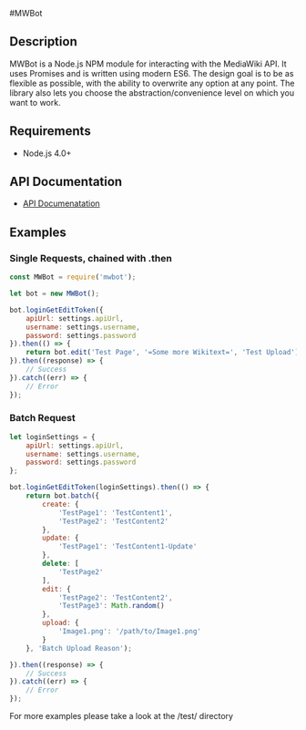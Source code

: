 #MWBot
## Description
MWBot is a Node.js NPM module for interacting with the MediaWiki API.
It uses Promises and is written using modern ES6.
The design goal is to be as flexible as possible, with the ability to overwrite any option at any point.
The library also lets you choose the abstraction/convenience level on which you want to work.

## Requirements
* Node.js 4.0+

## API Documentation
* [API Documenatation](API.md)

## Examples
### Single Requests, chained with .then
```js
const MWBot = require('mwbot');

let bot = new MWBot();

bot.loginGetEditToken({
    apiUrl: settings.apiUrl,
    username: settings.username,
    password: settings.password
}).then(() => {
    return bot.edit('Test Page', '=Some more Wikitext=', 'Test Upload');
}).then((response) => {
    // Success
}).catch((err) => {
    // Error
});


```
### Batch Request
```js
let loginSettings = {
    apiUrl: settings.apiUrl,
    username: settings.username,
    password: settings.password
};

bot.loginGetEditToken(loginSettings).then(() => {
    return bot.batch({
        create: {
            'TestPage1': 'TestContent1',
            'TestPage2': 'TestContent2'
        },
        update: {
            'TestPage1': 'TestContent1-Update'
        },
        delete: [
            'TestPage2'
        ],
        edit: {
            'TestPage2': 'TestContent2',
            'TestPage3': Math.random()
        },
        upload: {
            'Image1.png': '/path/to/Image1.png'
        }
    }, 'Batch Upload Reason');

}).then((response) => {
    // Success
}).catch((err) => {
    // Error
});
```

For more examples please take a look at the /test/ directory
